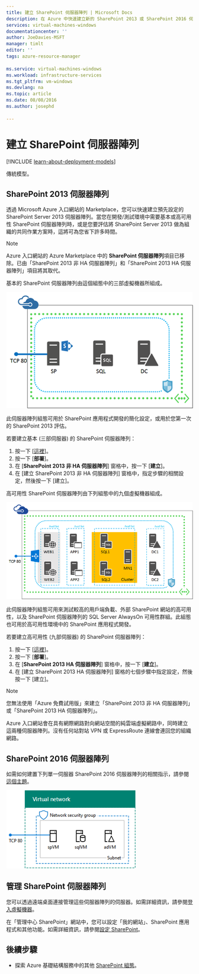 ```yaml
---
title: 建立 SharePoint 伺服器陣列 | Microsoft Docs
description: 在 Azure 中快速建立新的 SharePoint 2013 或 SharePoint 2016 伺服器陣列。
services: virtual-machines-windows
documentationcenter: ''
author: JoeDavies-MSFT
manager: timlt
editor: ''
tags: azure-resource-manager

ms.service: virtual-machines-windows
ms.workload: infrastructure-services
ms.tgt_pltfrm: vm-windows
ms.devlang: na
ms.topic: article
ms.date: 08/08/2016
ms.author: josephd

---
```

# 建立 SharePoint 伺服器陣列
[!INCLUDE [learn-about-deployment-models](../../includes/learn-about-deployment-models-rm-include.md)]

傳統模型。

## SharePoint 2013 伺服器陣列
透過 Microsoft Azure 入口網站的 Marketplace，您可以快速建立預先設定的 SharePoint Server 2013 伺服器陣列。當您在開發/測試環境中需要基本或高可用性 SharePoint 伺服器陣列時，或是您要評估將 SharePoint Server 2013 做為組織的共同作業方案時，這將可為您省下許多時間。

> [!NOTE]
> Azure 入口網站的 Azure Marketplace 中的 **SharePoint 伺服器陣列**項目已移除。已由「SharePoint 2013 非 HA 伺服器陣列」和「SharePoint 2013 HA 伺服器陣列」項目將其取代。
> 
> 

基本的 SharePoint 伺服器陣列由這個組態中的三部虛擬機器所組成。

![sharepointfarm](./media/virtual-machines-windows-sharepoint-farm/Non-HAFarm.png)

此伺服器陣列組態可用於 SharePoint 應用程式開發的簡化設定，或用於您第一次的 SharePoint 2013 評估。

若要建立基本 (三部伺服器) 的 SharePoint 伺服器陣列：

1. 按一下 [[這裡](https://azure.microsoft.com/marketplace/partners/sharepoint2013/sharepoint2013farmsharepoint2013-nonha/)]。
2. 按一下 [**部署**]。
3. 在 [**SharePoint 2013 非 HA 伺服器陣列**] 窗格中，按一下 [**建立**]。
4. 在 [建立 SharePoint 2013 非 HA 伺服器陣列] 窗格中，指定步驟的相關設定，然後按一下 [建立]。

高可用性 SharePoint 伺服器陣列由下列組態中的九個虛擬機器組成。

![sharepointfarm](./media/virtual-machines-windows-sharepoint-farm/HAFarm.png)

此伺服器陣列組態可用來測試較高的用戶端負載、外部 SharePoint 網站的高可用性，以及 SharePoint 伺服器陣列的 SQL Server AlwaysOn 可用性群組。此組態也可用於高可用性環境中的 SharePoint 應用程式開發。

若要建立高可用性 (九部伺服器) 的 SharePoint 伺服器陣列：

1. 按一下 [[這裡](https://azure.microsoft.com/marketplace/partners/sharepoint2013/sharepoint2013farmsharepoint2013-ha/)]。
2. 按一下 [**部署**]。
3. 在 [**SharePoint 2013 HA 伺服器陣列**] 窗格中，按一下 [**建立**]。
4. 在 [建立 SharePoint 2013 HA 伺服器陣列] 窗格的七個步驟中指定設定，然後按一下 [建立]。

> [!NOTE]
> 您無法使用「Azure 免費試用版」來建立「SharePoint 2013 非 HA 伺服器陣列」或「SharePoint 2013 HA 伺服器陣列」。
> 
> 

Azure 入口網站會在具有網際網路對向網站空間的純雲端虛擬網路中，同時建立這兩種伺服器陣列。沒有任何站對站 VPN 或 ExpressRoute 連線會連回您的組織網路。

## SharePoint 2016 伺服器陣列
如需如何建置下列單一伺服器 SharePoint 2016 伺服器陣列的相關指示，請參閱[這個主題](https://technet.microsoft.com/library/mt723354.aspx)。

![sharepointfarm](./media/virtual-machines-windows-sharepoint-farm/SP2016Farm.png)

## 管理 SharePoint 伺服器陣列
您可以透過遠端桌面連接管理這些伺服器陣列的伺服器。如需詳細資訊，請參閱[登入虛擬機器](virtual-machines-windows-hero-tutorial.md#log-on-to-the-virtual-machine)。

在「管理中心 SharePoint」網站中，您可以設定「我的網站」、SharePoint 應用程式和其他功能。如需詳細資訊，請參閱[設定 SharePoint](http://technet.microsoft.com/library/ee836142.aspx)。

## 後續步驟
* 探索 Azure 基礎結構服務中的其他 [SharePoint 組態](https://technet.microsoft.com/library/dn635309.aspx)。

<!---HONumber=AcomDC_0810_2016------>